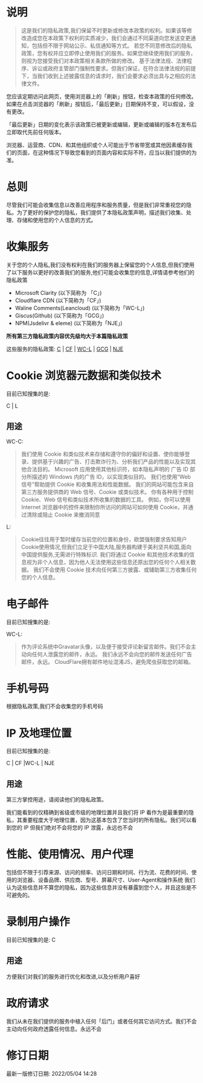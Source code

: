 # 说明
> 这是我们的隐私政策,我们保留不时更新或修改本政策的权利。如果该等修改造成您在本政策下权利的实质减少，我们会通过不同渠道向您发送变更通知，包括但不限于网站公示、私信通知等方式。
若您不同意修改后的隐私政策，您有权并应立即停止使用我们的服务。如果您继续使用我们的服务，则视为您接受我们对本政策相关条款所做的修改。
基于法律法规、法律程序、诉讼或政府主管部门强制性要求。但我们保证，在符合法律法规的前提下，当我们收到上述披露信息的请求时，我们会要求必须出具与之相应的法律文件。

您应该定期访问此网页，使用浏览器上的「刷新」按钮，检查本政策的任何修改。如果在点击浏览器的「刷新」按钮后，「最后更新」日期保持不变，可以假设，没有更改。

「最后更新」日期的变化表示该政策已被更新或编辑，更新或编辑的版本在发布后立即取代先前任何版本。

浏览器、运营商、CDN、和其他组织或个人可能出于节省带宽或其他因素缓存我们的页面，在这种情况下导致您看到的页面内容和实际不符，应当以我们提供的为准。
# 总则
尽管我们可能会收集信息以改善应用程序和服务质量，但是我们非常重视您的隐私。为了更好的保护您的隐私，我们提供了本隐私政策声明，描述我们收集、处理、存储和使用您的个人信息的方式。
# 收集服务
关于您的个人隐私,我们没有权利在我们的服务器上保留您的个人信息,但我们使用了以下服务以更好的改善我们的服务,他们可能会收集您的信息,详情请参考他们的隐私政策
- Microsoft Clarity (以下简称为 「C」)
- Cloudflare CDN (以下简称为「CF」)
- Waline Comments(Leancloud) (以下简称为「WC-L」)
- Giscus(Github) (以下简称为「GCG」)
- NPM(Jsdelivr & eleme) (以下简称为「NJE」)

**所有第三方隐私政策内容优先级均大于本篇隐私政策**

这些服务的隐私政策: [C](https://privacy.microsoft.com/zh-cn/privacystatement) | [CF](https://www.cloudflare.com/zh-cn/privacypolicy/) | [WC-L](https://leancloud.app/privacy/) | [GCG](https://docs.github.com/en/github/site-policy/github-privacy-statement) | [NJE](https://www.npmjs.com/policies/privacy)

# Cookie 浏览器元数据和类似技术
目前已知搜集的是:

C | L
## 用途
WC-C:
> 我们使用 Cookie 和类似技术来存储和遵守你的偏好和设置、使你能够登录、提供基于兴趣的广告、打击欺诈行为、分析我们产品的性能以及实现其他合法目的。 Microsoft 应用使用其他标识符，如本隐私声明的 广告 ID 部分所描述的 Windows 内的广告 ID，以实现类似目的。
我们也使用“Web 信号”帮助提供 Cookie 和收集用法和性能数据。 我们的网站可能包含来自第三方服务提供商的 Web 信号、Cookie 或类似技术。
你有各种用于控制 Cookie、Web 信号和类似技术所收集的数据的工具。 例如，你可以使用 Internet 浏览器中的控件来限制你所访问的网站可如何使用 Cookie，并通过清除或阻止 Cookie 来撤消同意

L:
> Cookie往往用于暂时缓存当前您的位置和身份，欧盟强制要求告知用户Cookie使用情况,但我们立足于中国大陆,服务器构建于美利坚共和国,面向中国提供服务,无需进行特殊标识. 我们将通过 Cookie 和其他技术收集的信息视为非个人信息，因为他人无法使用这些信息还原出您的任何个人相关数据。 我们不会使用 Cookie 技术向任何第三方披露、或辅助第三方收集任何您的个人信息。

# 电子邮件
目前已知搜集的是:

WC-L:
> 作为评论系统中Gravatar头像，以及便于接受评论新留言邮件。我们不会主动向任何人泄露您的邮件，永远。 我们永远不会向您的邮件发送任何广告邮件，永远。 CloudFlare拥有邮件地址混淆JS，避免爬虫获取您的邮箱。

# 手机号码
根据隐私政策,我们不会收集您的手机号码

# IP 及地理位置
目前已知搜集的是:

C | CF |WC-L | NJE
## 用途
第三方掌控用途，请阅读他们的隐私政策。

我们能看到的仅精确到省级或市级的地理位置并且我们将 IP 看作为是最重要的隐私，其重要程度大于地理位置，因为这基本包含了您当时的所有隐私。我们可以看到您的 IP 但我们绝对不会将您的 IP 泄露，永远也不会
# 性能、使用情况、用户代理

包括但不限于引荐来源、访问的频率、访问日期和时间、行为流、花费的时间、使用的浏览器、设备品牌、供应商、型号、屏幕尺寸、User-Agent和操作系统
我们认为这些信息并不算您的隐私，因为这些信息并没有暴露到您个人，并且这些是不可避免的。
# 录制用户操作
目前已知搜集的是:
C
## 用途
方便我们对我们的服务进行优化和改进,以及分析用户喜好
# 政府请求

我们从未在我们提供的服务中植入任何「后门」或者任何其它访问方式。我们不会主动向任何政府透露任何信息。永远不会

# 修订日期
最新一版修订日期: 2022/05/04 14:28
